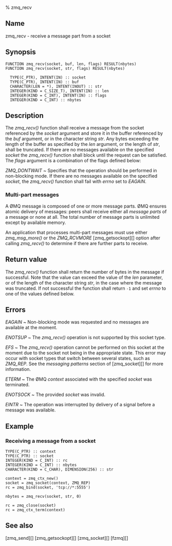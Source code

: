 % zmq_recv


Name
----

zmq_recv - receive a message part from a socket


Synopsis
--------

~~~{.synopsis}
FUNCTION zmq_recv(socket, buf, len, flags) RESULT(nbytes)
FUNCTION zmq_recv(socket, str, flags) RESULT(nbytes)

  TYPE(C_PTR), INTENT(IN) :: socket
  TYPE(C_PTR), INTENT(IN) :: buf
  CHARACTER(LEN = *), INTENT(INOUT) :: str
  INTEGER(KIND = C_SIZE_T), INTENT(IN) :: len
  INTEGER(KIND = C_INT), INTENT(IN) :: flags
  INTEGER(KIND = C_INT) :: nbytes
~~~


Description
-----------

The *zmq_recv()* function shall receive a message from the socket referenced
by the _socket_ argument and store it in the buffer referenced by the _buf_
argument, or in the character string _str_.  Any bytes exceeding the length
of the buffer as specified by the _len_ argument, or the length of _str_, shall
be truncated.  If there are no messages available on the specified _socket_
the *zmq_recv()* function shall block until the request can be satisfied.
The _flags_ argument is a combination of the flags defined below:

*ZMQ_DONTWAIT*
  ~ Specifies that the operation should be performed in non-blocking mode.  If
    there are no messages available on the specified _socket_, the *zmq_recv()*
    function shall fail with _errno_ set to *EAGAIN*.

### Multi-part messages

A ØMQ message is composed of one or more message parts.  ØMQ ensures atomic
delivery of messages: peers shall receive either all _message parts_ of a
message or none at all.  The total number of message parts is unlimited except
by available memory.

An application that processes multi-part messages must use either
*zmq_msg_more()* or the *ZMQ_RCVMORE* [zmq_getsockopt][] option after calling
*zmq_recv()* to determine if there are further parts to receive.


Return value
------------

The *zmq_recv()* function shall return the number of bytes in the message if
successful.  Note that the value can exceed the value of the _len_ parameter,
or of the length of the character string _str_, in the case where the message
was truncated.  If not successful the function shall return `-1` and set
_errno_ to one of the values defined below.


Errors
------

*EAGAIN*
  ~ Non-blocking mode was requested and no messages are available at the
    moment.

*ENOTSUP*
  ~ The *zmq_recv()* operation is not supported by this socket type.

*EFS*
  ~ The *zmq_recv()* operation cannot be performed on this socket at the moment
    due to the socket not being in the appropriate state.  This error may occur
    with socket types that switch between several states, such as *ZMQ_REP*.
    See the _messaging patterns_ section of [zmq_socket][] for more
    information.

*ETERM*
  ~ The ØMQ _context_ associated with the specified _socket_ was terminated.

*ENOTSOCK*
  ~ The provided _socket_ was invalid.

*EINTR*
  ~ The operation was interrupted by delivery of a signal before a message was
    available.


Example
-------

### Receiving a message from a socket

~~~{.example}
TYPE(C_PTR) :: context
TYPE(C_PTR) :: socket
INTEGER(KIND = C_INT) :: rc
INTEGER(KIND = C_INT) :: nbytes
CHARACTER(KIND = C_CHAR), DIMENSION(256) :: str

context = zmq_ctx_new()
socket = zmq_socket(context, ZMQ_REP)
rc = zmq_bind(socket, 'tcp://*:5555')

nbytes = zmq_recv(socket, str, 0)

rc = zmq_close(socket)
rc = zmq_ctx_term(context)
~~~


See also
--------

[zmq_send][]
[zmq_getsockopt][]
[zmq_socket][]
[fzmq][]
